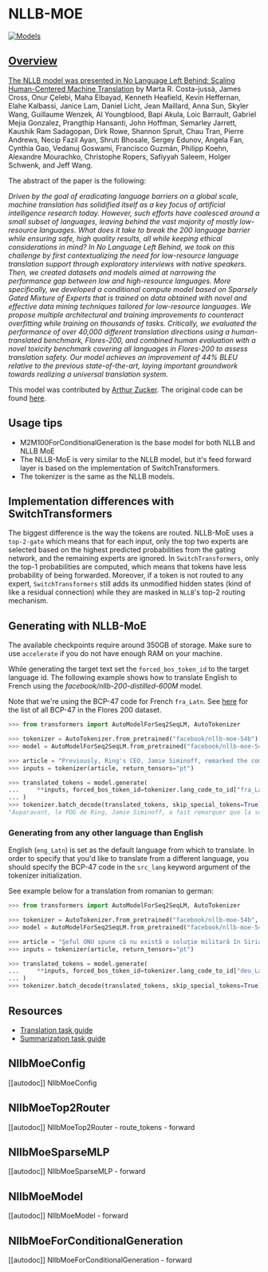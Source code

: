 <!--Copyright 2023 The HuggingFace Team. All rights reserved.

Licensed under the Apache License, Version 2.0 (the "License"); you may not use this file except in compliance with
the License. You may obtain a copy of the License at

http://www.apache.org/licenses/LICENSE-2.0

Unless required by applicable law or agreed to in writing, software distributed under the License is distributed on
an "AS IS" BASIS, WITHOUT WARRANTIES OR CONDITIONS OF ANY KIND, either express or implied. See the License for the
specific language governing permissions and limitations under the License.

⚠️ Note that this file is in Markdown but contain specific syntax for our doc-builder (similar to MDX) that may not be
rendered properly in your Markdown viewer.

-->

# NLLB-MOE


<div class="flex flex-wrap space-x-1">
<a href="https://huggingface.co/models?filter=nllb-moe">
<img alt="Models" src="https://img.shields.io/badge/All_model_pages-nllb-moe-blueviolet">
</div>

## Overview

The NLLB model was presented in [No Language Left Behind: Scaling Human-Centered Machine Translation](https://arxiv.org/abs/2207.04672) by Marta R. Costa-jussà, James Cross, Onur Çelebi,
Maha Elbayad, Kenneth Heafield, Kevin Heffernan, Elahe Kalbassi, Janice Lam, Daniel Licht, Jean Maillard, Anna Sun, Skyler Wang, Guillaume Wenzek, Al Youngblood, Bapi Akula,
Loic Barrault, Gabriel Mejia Gonzalez, Prangthip Hansanti, John Hoffman, Semarley Jarrett, Kaushik Ram Sadagopan, Dirk Rowe, Shannon Spruit, Chau Tran, Pierre Andrews,
Necip Fazil Ayan, Shruti Bhosale, Sergey Edunov, Angela Fan, Cynthia Gao, Vedanuj Goswami, Francisco Guzmán, Philipp Koehn, Alexandre Mourachko, Christophe Ropers,
Safiyyah Saleem, Holger Schwenk, and Jeff Wang.

The abstract of the paper is the following:

*Driven by the goal of eradicating language barriers on a global scale, machine translation has solidified itself as a key focus of artificial intelligence research today.
However, such efforts have coalesced around a small subset of languages, leaving behind the vast majority of mostly low-resource languages. What does it take to break the
200 language barrier while ensuring safe, high quality results, all while keeping ethical considerations in mind? In No Language Left Behind, we took on this challenge by
first contextualizing the need for low-resource language translation support through exploratory interviews with native speakers. Then, we created datasets and models aimed
at narrowing the performance gap between low and high-resource languages. More specifically, we developed a conditional compute model based on Sparsely Gated Mixture of
Experts that is trained on data obtained with novel and effective data mining techniques tailored for low-resource languages. We propose multiple architectural and training
improvements to counteract overfitting while training on thousands of tasks. Critically, we evaluated the performance of over 40,000 different translation directions using
a human-translated benchmark, Flores-200, and combined human evaluation with a novel toxicity benchmark covering all languages in Flores-200 to assess translation safety.
Our model achieves an improvement of 44% BLEU relative to the previous state-of-the-art, laying important groundwork towards realizing a universal translation system.*

This model was contributed by [Arthur Zucker](https://huggingface.co/ArthurZ).
The original code can be found [here](https://github.com/facebookresearch/fairseq).

## Usage tips

- M2M100ForConditionalGeneration is the base model for both NLLB and NLLB MoE
- The NLLB-MoE is very similar to the NLLB model, but it's feed forward layer is based on the implementation of SwitchTransformers.
- The tokenizer is the same as the NLLB models.

## Implementation differences with SwitchTransformers

The biggest difference is the way the tokens are routed. NLLB-MoE uses a `top-2-gate` which means that for each input, only the top two experts are selected based on the 
highest predicted probabilities from the gating network, and the remaining experts are ignored. In `SwitchTransformers`, only the top-1 probabilities are computed, 
which means that tokens have less probability of being forwarded. Moreover, if a token is not routed to any expert, `SwitchTransformers` still adds its unmodified hidden 
states (kind of like a residual connection) while they are masked in `NLLB`'s top-2 routing mechanism. 

## Generating with NLLB-MoE

The available checkpoints require around 350GB of storage. Make sure to use `accelerate` if you do not have enough RAM on your machine.

While generating the target text set the `forced_bos_token_id` to the target language id. The following
example shows how to translate English to French using the *facebook/nllb-200-distilled-600M* model.

Note that we're using the BCP-47 code for French `fra_Latn`. See [here](https://github.com/facebookresearch/flores/blob/main/flores200/README.md#languages-in-flores-200)
for the list of all BCP-47 in the Flores 200 dataset.

```python
>>> from transformers import AutoModelForSeq2SeqLM, AutoTokenizer

>>> tokenizer = AutoTokenizer.from_pretrained("facebook/nllb-moe-54b")
>>> model = AutoModelForSeq2SeqLM.from_pretrained("facebook/nllb-moe-54b")

>>> article = "Previously, Ring's CEO, Jamie Siminoff, remarked the company started when his doorbell wasn't audible from his shop in his garage."
>>> inputs = tokenizer(article, return_tensors="pt")

>>> translated_tokens = model.generate(
...     **inputs, forced_bos_token_id=tokenizer.lang_code_to_id["fra_Latn"], max_length=50
... )
>>> tokenizer.batch_decode(translated_tokens, skip_special_tokens=True)[0]
"Auparavant, le PDG de Ring, Jamie Siminoff, a fait remarquer que la société avait commencé lorsque sa sonnette n'était pas audible depuis son magasin dans son garage."
```

### Generating from any other language than English

English (`eng_Latn`) is set as the default language from which to translate. In order to specify that you'd like to translate from a different language,
you should specify the BCP-47 code in the `src_lang` keyword argument of the tokenizer initialization.

See example below for a translation from romanian to german:

```python
>>> from transformers import AutoModelForSeq2SeqLM, AutoTokenizer

>>> tokenizer = AutoTokenizer.from_pretrained("facebook/nllb-moe-54b", src_lang="ron_Latn")
>>> model = AutoModelForSeq2SeqLM.from_pretrained("facebook/nllb-moe-54b")

>>> article = "Şeful ONU spune că nu există o soluţie militară în Siria"
>>> inputs = tokenizer(article, return_tensors="pt")

>>> translated_tokens = model.generate(
...     **inputs, forced_bos_token_id=tokenizer.lang_code_to_id["deu_Latn"], max_length=30
... )
>>> tokenizer.batch_decode(translated_tokens, skip_special_tokens=True)[0]
```

## Resources

- [Translation task guide](../tasks/translation)
- [Summarization task guide](../tasks/summarization)


## NllbMoeConfig

[[autodoc]] NllbMoeConfig

## NllbMoeTop2Router

[[autodoc]] NllbMoeTop2Router
    - route_tokens
    - forward

## NllbMoeSparseMLP

[[autodoc]] NllbMoeSparseMLP
    - forward

## NllbMoeModel

[[autodoc]] NllbMoeModel
    - forward

## NllbMoeForConditionalGeneration

[[autodoc]] NllbMoeForConditionalGeneration
    - forward

